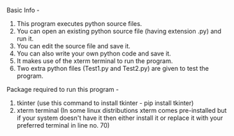 Basic Info -
1. This program executes python source files.
2. You can open an existing python source file (having extension .py) and run it.
3. You can edit the source file and save it.
4. You can also write your own python code and save it.
5. It makes use of the xterm terminal to run the program.
6. Two extra python files (Test1.py and Test2.py) are given to test the program.

Package required to run this program -
1. tkinter (use this command to install tkinter - pip install tkinter)
2. xterm terminal (In some linux distributions xterm comes pre-installed but if your system doesn't have it then either install it or replace it with your preferred terminal in line no. 70)
